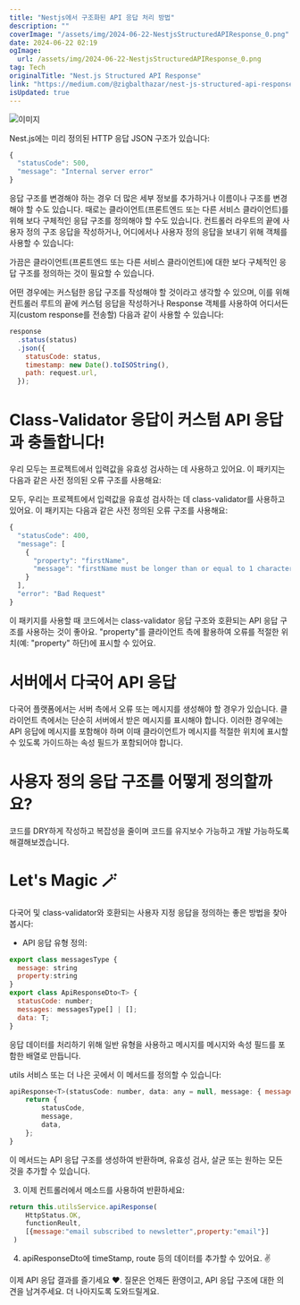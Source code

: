 ```yaml
---
title: "Nestjs에서 구조화된 API 응답 처리 방법"
description: ""
coverImage: "/assets/img/2024-06-22-NestjsStructuredAPIResponse_0.png"
date: 2024-06-22 02:19
ogImage: 
  url: /assets/img/2024-06-22-NestjsStructuredAPIResponse_0.png
tag: Tech
originalTitle: "Nest.js Structured API Response"
link: "https://medium.com/@zigbalthazar/nest-js-structured-api-response-5b1c165c262b"
isUpdated: true
---
```






![이미지](/assets/img/2024-06-22-NestjsStructuredAPIResponse_0.png)

Nest.js에는 미리 정의된 HTTP 응답 JSON 구조가 있습니다:

```js
{
  "statusCode": 500,
  "message": "Internal server error"
}
```

응답 구조를 변경해야 하는 경우 더 많은 세부 정보를 추가하거나 이름이나 구조를 변경해야 할 수도 있습니다.
때로는 클라이언트(프론트엔드 또는 다른 서비스 클라이언트)를 위해 보다 구체적인 응답 구조를 정의해야 할 수도 있습니다.
컨트롤러 라우트의 끝에 사용자 정의 구조 응답을 작성하거나, 어디에서나 사용자 정의 응답을 보내기 위해 객체를 사용할 수 있습니다:


<div class="content-ad"></div>

가끔은 클라이언트(프론트엔드 또는 다른 서비스 클라이언트)에 대한 보다 구체적인 응답 구조를 정의하는 것이 필요할 수 있습니다.

어떤 경우에는 커스텀한 응답 구조를 작성해야 할 것이라고 생각할 수 있으며, 이를 위해 컨트롤러 루트의 끝에 커스텀 응답을 작성하거나 Response 객체를 사용하여 어디서든지(custom response를 전송할) 다음과 같이 사용할 수 있습니다:

```js
response
  .status(status)
  .json({
    statusCode: status,
    timestamp: new Date().toISOString(),
    path: request.url,
  });
```

# Class-Validator 응답이 커스텀 API 응답과 충돌합니다!

<div class="content-ad"></div>

우리 모두는 프로젝트에서 입력값을 유효성 검사하는 데 사용하고 있어요.
이 패키지는 다음과 같은 사전 정의된 오류 구조를 사용해요:

모두, 우리는 프로젝트에서 입력값을 유효성 검사하는 데 class-validator를 사용하고 있어요.
이 패키지는 다음과 같은 사전 정의된 오류 구조를 사용해요:

```js
{
  "statusCode": 400,
  "message": [
    {
      "property": "firstName",
      "message": "firstName must be longer than or equal to 1 characters"
    }
  ],
  "error": "Bad Request"
}
```

이 패키지를 사용할 때 코드에서는 class-validator 응답 구조와 호환되는 API 응답 구조를 사용하는 것이 좋아요. "property"를 클라이언트 측에 활용하여 오류를 적절한 위치(예: "property" 하단)에 표시할 수 있어요.

<div class="content-ad"></div>

# 서버에서 다국어 API 응답

다국어 플랫폼에서는 서버 측에서 오류 또는 메시지를 생성해야 할 경우가 있습니다. 클라이언트 측에서는 단순히 서버에서 받은 메시지를 표시해야 합니다. 이러한 경우에는 API 응답에 메시지를 포함해야 하며 이때 클라이언트가 메시지를 적절한 위치에 표시할 수 있도록 가이드하는 속성 필드가 포함되어야 합니다.

# 사용자 정의 응답 구조를 어떻게 정의할까요?

코드를 DRY하게 작성하고 복잡성을 줄이며 코드를 유지보수 가능하고 개발 가능하도록 해결해보겠습니다.

<div class="content-ad"></div>

# Let's Magic 🪄

다국어 및 class-validator와 호환되는 사용자 지정 응답을 정의하는 좋은 방법을 찾아봅시다:

- API 응답 유형 정의:

```js
export class messagesType {
  message: string
  property:string
}
export class ApiResponseDto<T> {
  statusCode: number;
  messages: messagesType[] | [];
  data: T;
}
```

<div class="content-ad"></div>

응답 데이터를 처리하기 위해 일반 유형을 사용하고 메시지를 메시지와 속성 필드를 포함한 배열로 만듭니다.

utils 서비스 또는 더 나은 곳에서 이 메서드를 정의할 수 있습니다:

```js
apiResponse<T>(statusCode: number, data: any = null, message: { message: string, property: string }[] | [] = []): ApiResponseDto<T> {
    return {
        statusCode,
        message,
        data,
    };
}
```

이 메서드는 API 응답 구조를 생성하여 반환하며, 유효성 검사, 살균 또는 원하는 모든 것을 추가할 수 있습니다.

<div class="content-ad"></div>

3. 이제 컨트롤러에서 메소드를 사용하여 반환하세요:

```js
return this.utilsService.apiResponse(
    HttpStatus.OK,
    functionReult,
    [{message:"email subscribed to newsletter",property:"email"}]
 )
```

4. apiResponseDto에 timeStamp, route 등의 데이터를 추가할 수 있어요. ✌️

이제 API 응답 결과를 즐기세요 ❤️.
질문은 언제든 환영이고, API 응답 구조에 대한 의견을 남겨주세요. 더 나아지도록 도와드릴게요.